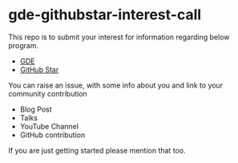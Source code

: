 # gde-githubstar-interest-call


This repo is to submit your interest for information regarding below program.

- [GDE](https://developers.google.com/community/experts)
- [GitHub Star](https://stars.github.com/)


You can raise an issue, with some info about you and link to your community contribution

- Blog Post
- Talks
- YouTube Channel
- GitHub contribution

If you are just getting started please mention that too.
